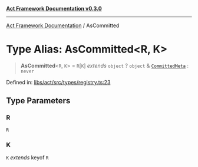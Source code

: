 [**Act Framework Documentation v0.3.0**](../README.md)

***

[Act Framework Documentation](../globals.md) / AsCommitted

# Type Alias: AsCommitted\<R, K\>

> **AsCommitted**\<`R`, `K`\> = `R`\[`K`\] *extends* `object` ? `object` & [`CommittedMeta`](CommittedMeta.md) : `never`

Defined in: [libs/act/src/types/registry.ts:23](https://github.com/Rotorsoft/act-root/blob/b40f67575d048d860d7c67a52d36c927803922d7/libs/act/src/types/registry.ts#L23)

## Type Parameters

### R

`R`

### K

`K` *extends* keyof `R`
